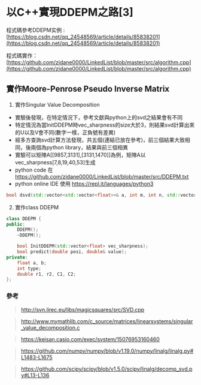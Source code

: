 # 以C++實現DDEPM之路[3]

程式碼參考DDEPM实例 : [https://blog.csdn.net/qq_24548569/article/details/85838201](https://blog.csdn.net/qq_24548569/article/details/85838201)

程式碼實作： [https://github.com/zidane0000/LinkedList/blob/master/src/algorithm.cpp](https://github.com/zidane0000/LinkedList/blob/master/src/algorithm.cpp)

## 實作Moore-Penrose Pseudo Inverse Matrix
1. 實作Singular Value Decomposition

- 實驗後發現，在特定情況下，參考文獻與python上的svd之結果會有不同
- 特定情況為當InitDDEPM時vec_sharpness的size大於3，則結果svd計算出來的U以及V會不同(數字一樣，正負號有差異)
- 經多方查詢svd計算方法發現，共五個(連結已放在參考)，前三個結果大致相同，後兩個為python library，結果與前三個相異
- 實驗可以矩陣A[[9857,3131],[3131,1470]]為例，矩陣A以vec_sharpness[7,8,19,40,53]生成
- python code 在 https://github.com/zidane0000/LinkedList/blob/master/src/DDEPM.txt
- python online IDE 使用 https://repl.it/languages/python3

```cpp
bool dsvd(std::vector<std::vector<float>>& a, int m, int n, std::vector<std::vector<float>>& w, std::vector<std::vector<float>>& v)
```

2. 實作class DDEPM

```cpp
class DDEPM {
public:
	DDEPM();
	~DDEPM();

	bool InitDDEPM(std::vector<float> vec_sharpness);
	bool predict(double posi, double& value);
private:
	float a, b;
	int type;
	double r1, r2, C1, C2;
};
```

### 參考

> http://svn.lirec.eu/libs/magicsquares/src/SVD.cpp

> http://www.mymathlib.com/c_source/matrices/linearsystems/singular_value_decomposition.c

> https://keisan.casio.com/exec/system/15076953160460

> https://github.com/numpy/numpy/blob/v1.19.0/numpy/linalg/linalg.py#L1483-L1675

> https://github.com/scipy/scipy/blob/v1.5.0/scipy/linalg/decomp_svd.py#L13-L136
